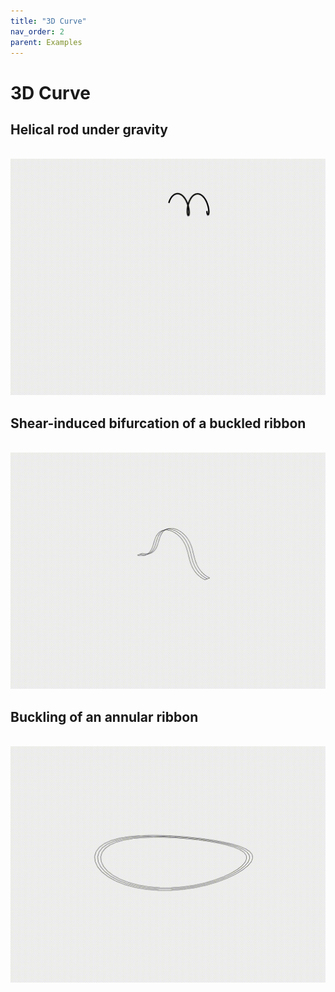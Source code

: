 ```yaml
---
title: "3D Curve"
nav_order: 2
parent: Examples
---
```


# 3D Curve

## Helical rod under gravity
<br/><img src='assets/videos/rod_1.gif' width="600">

## Shear-induced bifurcation of a buckled ribbon 
<br/><img src='assets/videos/rod_2.gif' width="600">

## Buckling of an annular ribbon
<br/><img src='assets/videos/rod_3.gif' width="600">
